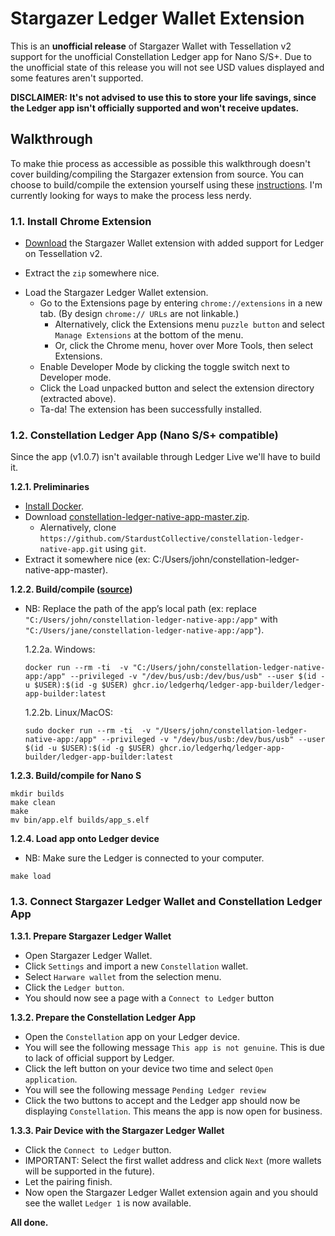 # Stargazer Ledger Wallet Extension

This is an **unofficial release** of Stargazer Wallet with Tessellation v2 support for the unofficial Constellation Ledger app for Nano S/S+. Due to the unofficial state of this release you will not see USD values displayed and some features aren't supported.

**DISCLAIMER: It's not advised to use this to store your life savings, since the Ledger app isn't officially supported and won't receive updates.**

## Walkthrough

To make thie process as accessible as possible this walkthrough doesn't cover building/compiling the Stargazer extension from source. You can choose to build/compile the extension yourself using these [instructions](BUILD.md). I'm currently looking for ways to make the process less nerdy.
### 1.1. Install Chrome Extension

* [Download](https://github.com/buzzgreyday/stargazer-wallet-ledger/releases/latest) the Stargazer Wallet extension with added support for Ledger on Tessellation v2.
- Extract the `zip` somewhere nice.

* Load the Stargazer Ledger Wallet extension.
  - Go to the Extensions page by entering `chrome://extensions` in a new tab. (By design `chrome:// URLs` are not linkable.)
    - Alternatively, click the Extensions menu `puzzle button` and select `Manage Extensions` at the bottom of the menu.
    - Or, click the Chrome menu, hover over More Tools, then select Extensions.
  - Enable Developer Mode by clicking the toggle switch next to Developer mode.
  - Click the Load unpacked button and select the extension directory (extracted above).
  - Ta-da! The extension has been successfully installed.

### 1.2. Constellation Ledger App (Nano S/S+ compatible)

Since the app (v1.0.7) isn't available through Ledger Live we'll have to build it.

**1.2.1. Preliminaries**

- [Install Docker](https://docs.docker.com/engine/install/).
- Download [constellation-ledger-native-app-master.zip](https://github.com/buzzgreyday/constellation-ledger-native-app/releases/latest).
  - Alernatively, clone `https://github.com/StardustCollective/constellation-ledger-native-app.git` using `git`.
- Extract it somewhere nice (ex: C:/Users/john/constellation-ledger-native-app-master).

**1.2.2. Build/compile ([source](https://github.com/LedgerHQ/ledger-app-builder/?tab=readme-ov-file#compile-your-app-in-the-container))**
  - NB: Replace the path of the app’s local path (ex: replace `"C:/Users/john/constellation-ledger-native-app:/app"` with `"C:/Users/jane/constellation-ledger-native-app:/app"`).

    1.2.2a. Windows:
    ```
    docker run --rm -ti  -v "C:/Users/john/constellation-ledger-native-app:/app" --privileged -v "/dev/bus/usb:/dev/bus/usb" --user $(id -u $USER):$(id -g $USER) ghcr.io/ledgerhq/ledger-app-builder/ledger-app-builder:latest
    ```
    1.2.2b. Linux/MacOS:
    ```
    sudo docker run --rm -ti  -v "/Users/john/constellation-ledger-native-app:/app" --privileged -v "/dev/bus/usb:/dev/bus/usb" --user $(id -u $USER):$(id -g $USER) ghcr.io/ledgerhq/ledger-app-builder/ledger-app-builder:latest
    ```
**1.2.3. Build/compile for Nano S**
```
mkdir builds
make clean
make
mv bin/app.elf builds/app_s.elf
```
**1.2.4. Load app onto Ledger device**
- NB: Make sure the Ledger is connected to your computer.
```
make load
```

### 1.3. Connect Stargazer Ledger Wallet and Constellation Ledger App

**1.3.1. Prepare Stargazer Ledger Wallet**

- Open Stargazer Ledger Wallet.
- Click `Settings` and import a new `Constellation` wallet.
- Select `Harware wallet` from the selection menu.
- Click the `Ledger button`.
- You should now see a page with a `Connect to Ledger` button 

**1.3.2. Prepare the Constellation Ledger App**

- Open the `Constellation` app on your Ledger device.
- You will see the following message `This app is not genuine`. This is due to lack of official support by Ledger.
- Click the left button on your device two time and select `Open application`.
- You will see the following message `Pending Ledger review`
- Click the two buttons to accept and the Ledger app should now be displaying `Constellation`. This means the app is now open for business.

**1.3.3. Pair Device with the Stargazer Ledger Wallet**

- Click the `Connect to Ledger` button.
- IMPORTANT: Select the first wallet address and click `Next` (more wallets will be supported in the future).
- Let the pairing finish.
- Now open the Stargazer Ledger Wallet extension again and you should see the wallet `Ledger 1` is now available.

**All done.**